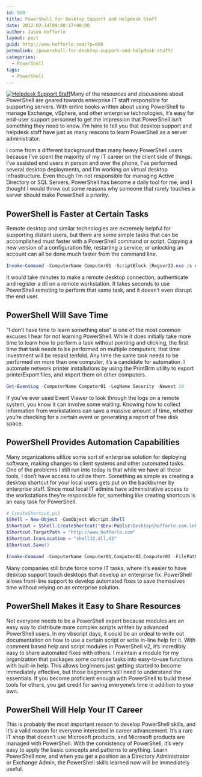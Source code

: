 ```yaml
---
id: 800
title: PowerShell for Desktop Support and Helpdesk Staff
date: 2012-02-14T09:00:17+00:00
author: Jason Hofferle
layout: post
guid: http://www.hofferle.com/?p=800
permalink: /powershell-for-desktop-support-and-helpdesk-staff/
categories:
  - PowerShell
tags:
  - PowerShell
---
```

[<img src="/assets/img/HelpDesk.jpg" alt="Helpdesk Support Staff" title="HelpDesk" width="347" height="346" class="alignleft size-full wp-image-1045" srcset="https://www.hofferle.com/wp-content/uploads/2012/02/HelpDesk.jpg 347w, https://www.hofferle.com/wp-content/uploads/2012/02/HelpDesk-150x150.jpg 150w, https://www.hofferle.com/wp-content/uploads/2012/02/HelpDesk-300x300.jpg 300w" sizes="(max-width: 347px) 100vw, 347px" />](/assets/img/HelpDesk.jpg)Many of the resources and discussions about PowerShell are geared towards enterprise IT staff responsible for supporting servers. With entire books written about using PowerShell to manage Exchange, vSphere, and other enterprise technologies, it&#8217;s easy for end-user support personnel to get the impression that PowerShell isn&#8217;t something they need to know. I&#8217;m here to tell you that desktop support and helpdesk staff have just as many reasons to learn PowerShell as a server administrator.

I come from a different background than many heavy PowerShell users because I&#8217;ve spent the majority of my IT career on the client side of things. I&#8217;ve assisted end users in person and over the phone, I&#8217;ve performed several desktop deployments, and I&#8217;m working on virtual desktop infrastructure. Even though I&#8217;m not responsible for managing Active Directory or SQL Servers, PowerShell has become a daily tool for me, and I thought I would throw out some reasons why someone that rarely touches a server should make PowerShell a priority.

## PowerShell is Faster at Certain Tasks

Remote desktop and similar technologies are extremely helpful for supporting distant users, but there are some simple tasks that can be accomplished must faster with a PowerShell command or script. Copying a new version of a configuration file, restarting a service, or unlocking an account can all be done much faster from the command line.

```powershell
Invoke-Command -ComputerName Computer01 -ScriptBlock {Regsvr32.exe /s c:\Windows\SysWOW64\capicom.dll}
```

It would take minutes to make a remote desktop connection, authenticate and register a dll on a remote workstation. It takes seconds to use PowerShell remoting to perform that same task, and it doesn&#8217;t even disrupt the end user.

## PowerShell Will Save Time

&#8220;I don&#8217;t have time to learn something else&#8221; is one of the most common excuses I hear for not learning PowerShell. While it does initially take more time to learn how to perform a task without pointing and clicking, the first time that task needs to be performed on multiple computers, that time investment will be repaid tenfold. Any time the same task needs to be performed on more than one computer, it&#8217;s a candidate for automation. I automate network printer installations by using the PrintBrm utility to export printerExport files, and import them on other computers.

```powershell
Get-EventLog -ComputerName Computer01 -LogName Security -Newest 10
```

If you&#8217;ve ever used Event Viewer to look through the logs on a remote system, you know it can involve some waiting. Knowing how to collect information from workstations can save a massive amount of time, whether you&#8217;re checking for a certain event or generating a report of free disk space.

## PowerShell Provides Automation Capabilities

Many organizations utilize some sort of enterprise solution for deploying software, making changes to client systems and other automated tasks. One of the problems I still run into today is that while we have all these tools, I don&#8217;t have access to utilize them. Something as simple as creating a desktop shortcut for your local users gets put on the backburner by enterprise staff. Since most local IT admins have administrative access to the workstations they&#8217;re responsible for, something like creating shortcuts is an easy task for PowerShell.

```powershell
# CreateShortcut.ps1
$Shell = New-Object -ComObject WScript.Shell
$Shortcut = $Shell.CreateShortcut("$Env:Public\Desktop\hofferle.com.lnk")
$Shortcut.TargetPath = "http://www.hofferle.com"
$Shortcut.IconLocation = "shell32.dll,43"
$Shortcut.Save()
```

```powershell
Invoke-Command -ComputerName Computer01,Computer02,Computer03 -FilePath C:\CreateShortcut.ps1
```

Many companies still brute force some IT tasks, where it&#8217;s easier to have desktop support touch desktops that develop an enterprise fix. PowerShell allows front-line support to develop automated fixes to save themselves time without relying on an enterprise solution. 

## PowerShell Makes it Easy to Share Resources

Not everyone needs to be a PowerShell expert because modules are an easy way to distribute more complex scripts written by advanced PowerShell users. In my vbscript days, it could be an ordeal to write out documentation on how to use a certain script or write in-line help for it. With comment based help and script modules in PowerShell v2, it&#8217;s incredibly easy to share automated fixes with others. I maintain a module for my organization that packages some complex tasks into easy-to-use functions with built-in help. This allows beginners just getting started to become immediately effective, but those beginners still need to understand the essentials. If you become proficient enough with PowerShell to build these tools for others, you get credit for saving everyone&#8217;s time in addition to your own.

## PowerShell Will Help Your IT Career

This is probably the most important reason to develop PowerShell skills, and it&#8217;s a valid reason for everyone interested in career advancement. It&#8217;s a rare IT shop that doesn&#8217;t use Microsoft products, and Microsoft products are managed with PowerShell. With the consistency of PowerShell, it&#8217;s very easy to apply the basic concepts and patterns to anything. Learn PowerShell now, and when you get a position as a Directory Administrator or Exchange Admin, the PowerShell skills learned now will be immediately useful.